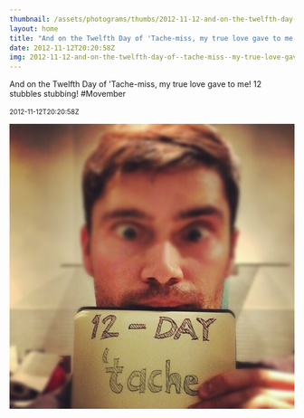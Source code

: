 ```yaml
---
thumbnail: /assets/photograms/thumbs/2012-11-12-and-on-the-twelfth-day-of--tache-miss--my-true-love-gave-to-me--12-stubbles-stubbing---movember.jpg
layout: home
title: "And on the Twelfth Day of 'Tache-miss, my true love gave to me! 12 stubbles stubbing! #Movember"
date: 2012-11-12T20:20:58Z
img: 2012-11-12-and-on-the-twelfth-day-of--tache-miss--my-true-love-gave-to-me--12-stubbles-stubbing---movember.jpg
---
```


And on the Twelfth Day of 'Tache-miss, my true love gave to me! 12 stubbles stubbing! #Movember

<small>2012-11-12T20:20:58Z</small>

![And on the Twelfth Day of 'Tache-miss, my true love gave to me! 12 stubbles stubbing! #Movember](2012-11-12-and-on-the-twelfth-day-of--tache-miss--my-true-love-gave-to-me--12-stubbles-stubbing---movember.jpg)
